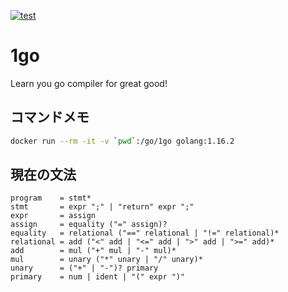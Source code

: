 [![test](https://github.com/nobishino/1go/actions/workflows/test.yml/badge.svg?branch=main)](https://github.com/nobishino/1go/actions/workflows/test.yml)

# 1go

Learn you go compiler for great good!

## コマンドメモ

```sh
docker run --rm -it -v `pwd`:/go/1go golang:1.16.2
```

## 現在の文法

```ebnf
program    = stmt*
stmt       = expr ";" | "return" expr ";"
expr       = assign
assign     = equality ("=" assign)?
equality   = relational ("==" relational | "!=" relational)*
relational = add ("<" add | "<=" add | ">" add | ">=" add)*
add        = mul ("+" mul | "-" mul)*
mul        = unary ("*" unary | "/" unary)*
unary      = ("+" | "-")? primary
primary    = num | ident | "(" expr ")"
```